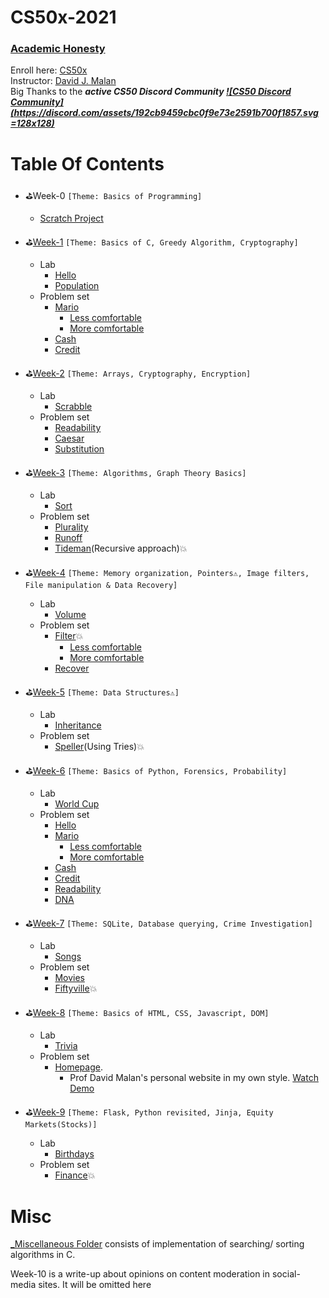 # CS50x-2021
### **[Academic Honesty](https://cs50.harvard.edu/x/2021/honesty/)**
Enroll here: [CS50x](https://cs50.harvard.edu/x/)\
Instructor: [David J. Malan](https://cs.harvard.edu/malan/)\
Big Thanks to the ***active CS50 Discord Community [![CS50 Discord Community](https://discord.com/assets/192cb9459cbc0f9e73e2591b700f1857.svg =128x128)](https://discord.gg/cs50)***

# Table Of Contents
- ⛳Week-0  ```[Theme: Basics of Programming]```
  - [Scratch Project](https://scratch.mit.edu/projects/422144062/)

- ⛳[Week-1](pset1/) ```[Theme: Basics of C, Greedy Algorithm, Cryptography]```
  - Lab
    - [Hello](pset1/hello)
    - [Population](pset1/population)
  - Problem set
    - [Mario](pset1/mario)
      - [Less comfortable](pset1/mario/less)
      - [More comfortable](pset1/mario/more)
    - [Cash](pset1/cash)
    - [Credit](pset1/credit)
 
 - ⛳[Week-2](pset2/) ```[Theme: Arrays, Cryptography, Encryption]```
    - Lab
      - [Scrabble](pset2/scrabble)
    - Problem set
      - [Readability](pset2/readability)
      - [Caesar](pset2/caesar)
      - [Substitution](pset2/substitution)

 - ⛳[Week-3](pset3/) ```[Theme: Algorithms, Graph Theory Basics]```
    - Lab
      - [Sort](pset3/sort)
    - Problem set
      - [Plurality](pset3/plurality)
      - [Runoff](pset3/runoff)
      - [Tideman](pset3/tideman)(Recursive approach)💥

 - ⛳[Week-4](pset4/) ```[Theme: Memory organization, Pointers⚠, Image filters, File manipulation & Data Recovery]```
    - Lab
      - [Volume](pset4/volume)
    - Problem set
      - [Filter](pset4/filter)💥
        - [Less comfortable](pset4/filter/less)
        - [More comfortable](pset4/filter/more)
      - [Recover](pset4/recover)
 
 - ⛳[Week-5](pset5/) ```[Theme: Data Structures⚠]```
    - Lab
      - [Inheritance](pset5/inheritance)
    - Problem set
      - [Speller](pset5/speller)(Using Tries)💥 

- ⛳[Week-6](pset6/) ```[Theme: Basics of Python, Forensics, Probability]```
  - Lab
    - [World Cup](pset6/worldcup)
  - Problem set
    - [Hello](pset6/hello)
    - [Mario](pset6/mario)
      - [Less comfortable](pset6/mario/less)
      - [More comfortable](pset6/mario/more)
    - [Cash](pset6/cash)
    - [Credit](pset6/credit)
    - [Readability](pset6/readability)
    - [DNA](pset6/dna)

- ⛳[Week-7](pset7/) ```[Theme: SQLite, Database querying, Crime Investigation]```
  - Lab
    - [Songs](pset7/songs)
  - Problem set
    - [Movies](pset7/movies)
    - [Fiftyville](pset7/fiftyville)💥

- ⛳[Week-8](pset8/) ```[Theme: Basics of HTML, CSS, Javascript, DOM]```
  - Lab
    - [Trivia](pset8/trivia)
  - Problem set
    - [Homepage](pset8/homepage). 
      - Prof David Malan's personal website in my own style. [Watch Demo](https://vimeo.com/526587367)

- ⛳[Week-9](pset9/) ```[Theme: Flask, Python revisited, Jinja, Equity Markets(Stocks)]```
  - Lab
    - [Birthdays](pset9/birthdays)
  - Problem set
    - [Finance](pset9/finance)💥

# Misc
[_Miscellaneous Folder](_Miscellaneous) consists of implementation of searching/ sorting algorithms in C.

Week-10 is a write-up about opinions on content moderation in social-media sites. It will be omitted here
